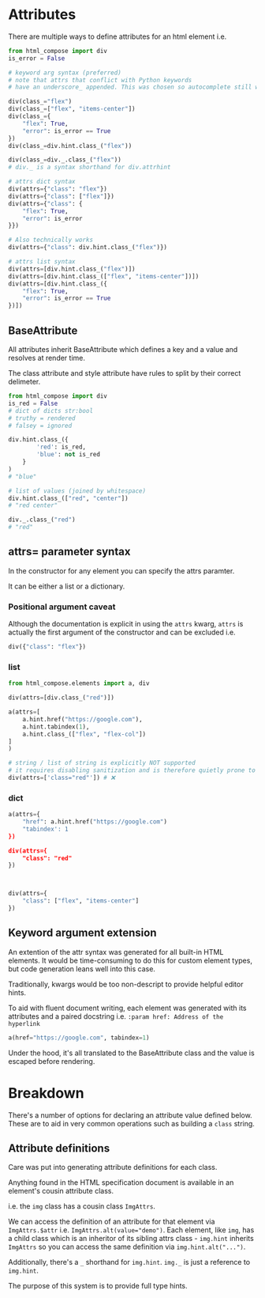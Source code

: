 # Attributes
There are multiple ways to define attributes for an html element i.e.

```python
from html_compose import div
is_error = False

# keyword arg syntax (preferred)
# note that attrs that conflict with Python keywords
# have an underscore_ appended. This was chosen so autocomplete still works.

div(class_="flex")
div(class_=["flex", "items-center"])
div(class_={
    "flex": True,
    "error": is_error == True
})
div(class_=div.hint.class_("flex"))

div(class_=div._.class_("flex"))
# div._ is a syntax shorthand for div.attrhint

# attrs dict syntax
div(attrs={"class": "flex"})
div(attrs={"class": ["flex"]})
div(attrs={"class": {
    "flex": True,
    "error": is_error
}})

# Also technically works
div(attrs={"class": div.hint.class_("flex")})

# attrs list syntax
div(attrs=[div.hint.class_("flex")])
div(attrs=[div.hint.class_(["flex", "items-center"])])
div(attrs=[div.hint.class_({
    "flex": True,
    "error": is_error == True
})])


```

## BaseAttribute
All attributes inherit BaseAttribute which defines a key and a value and resolves at render time.

The class attribute and style attribute have rules to split by their correct delimeter.

```python
from html_compose import div
is_red = False
# dict of dicts str:bool
# truthy = rendered
# falsey = ignored

div.hint.class_({
        'red': is_red,
        'blue': not is_red
    }
)
# "blue"

# list of values (joined by whitespace)
div.hint.class_(["red", "center"])
# "red center"

div._.class_("red")
# "red"
```

## attrs= parameter syntax

In the constructor for any element you can specify the attrs paramter.

It can be either a list or a dictionary.

### Positional argument caveat
Although the documentation is explicit in using the `attrs` kwarg, `attrs` is
actually the first argument of the constructor and can be excluded i.e.
```python
div({"class": "flex"})
```

### list
```python
from html_compose.elements import a, div

div(attrs=[div.class_("red")])

a(attrs=[
    a.hint.href("https://google.com"),
    a.hint.tabindex(1),
    a.hint.class_(["flex", "flex-col"])
]
)

# string / list of string is explicitly NOT supported
# it requires disabling sanitization and is therefore quietly prone to XSS
div(attrs=['class="red"']) # ❌
```

### dict

```python
a(attrs={
    "href": a.hint.href("https://google.com")
    "tabindex': 1
})

div(attrs={
    "class": "red"
})



div(attrs={
    "class": ["flex", "items-center"]
})
```

## Keyword argument extension
An extention of the attr syntax was generated for all built-in HTML elements. It would be time-consuming to do this for custom element types, but code generation leans well into this case.

Traditionally, kwargs would be too non-descript to provide helpful editor hints.

To aid with fluent document writing, each element was generated with its attributes and a paired docstring
i.e.
`:param href: Address of the hyperlink`

```python
a(href="https://google.com", tabindex=1)
```

Under the hood, it's all translated to the BaseAttribute class and the value is
escaped before rendering.

# Breakdown

There's a number of options for declaring an attribute value defined below. These are to aid in very common operations such as building a `class` string.

## Attribute definitions
Care was put into generating attribute definitions for each class.

Anything found in the HTML specification document is available in an element's cousin attribute class.

i.e. the `img` class has a cousin class `ImgAttrs`.

We can access the definition of an attribute for that element via `ImgAttrs.$attr` i.e. `ImgAttrs.alt(value="demo")`. Each element, like `img`, has a child class which is an inheritor of its sibling attrs class  - `img.hint` inherits `ImgAttrs` so you can access the same definition via `img.hint.alt("...")`. 

Additionally, there's a `_` shorthand for `img.hint`. `img._` is just a reference to `img.hint`.

The purpose of this system is to provide full type hints.